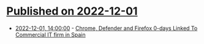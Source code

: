 # [Published on 2022-12-01](index.md)

* [2022-12-01, 14:00:00](https://it.slashdot.org/story/22/12/01/1232207/chrome-defender-and-firefox-0-days-linked-to-commercial-it-firm-in-spain?utm_source=rss1.0mainlinkanon&utm_medium=feed) - [Chrome, Defender and Firefox 0-days Linked To Commercial IT firm in Spain](https://it.slashdot.org/story/22/12/01/1232207/chrome-defender-and-firefox-0-days-linked-to-commercial-it-firm-in-spain?utm_source=rss1.0mainlinkanon&utm_medium=feed)
